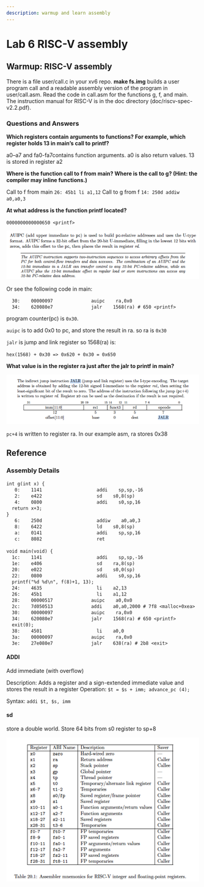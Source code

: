 ```yaml
---
description: warmup and learn assembly
---
```


# Lab 6 RISC-V assembly

## Warmup: RISC-V assembly 

There is a file user/call.c in your xv6 repo. **make fs.img** builds a user program call and a readable assembly version of the program in user/call.asm. Read the code in call.asm for the functions g, f, and main. The instruction manual for RISC-V is in the doc directory \(doc/riscv-spec-v2.2.pdf\).

### Questions and Answers

**Which registers contain arguments to functions? For example, which register holds 13 in main’s call to printf?** 

a0–a7 and fa0-fa7contains function arguments. a0 is also return values. 13 is stored in register a2

**Where is the function call to f from main? Where is the call to g? \(Hint: the compiler may inline functions.\)** 

Call to f from main `26: 45b1 li a1,12` Call to g from f `14: 250d addiw a0,a0,3`

**At what address is the function printf located?** 

`0000000000000650 <printf>` 

![](../.gitbook/assets/image%20%285%29.png)

Or see the following code in main:

```text
  30:    00000097              auipc    ra,0x0
  34:    620080e7              jalr    1568(ra) # 650 <printf>
```

program counter\(pc\) is `0x30`. 

`auipc` is to add 0x0 to pc, and store the result in ra. so ra is `0x30` 

`jalr` is jump and link register so 1568\(ra\) is: 

`hex(1568) + 0x30 => 0x620 + 0x30 = 0x650`

**What value is in the register ra just after the jalr to printf in main?**

![](../.gitbook/assets/image%20%283%29.png)

`pc+4` is written to register ra. In our example asm, ra stores 0x38

## Reference

### Assembly Details

```text
int g(int x) {
   0:    1141                    addi    sp,sp,-16
   2:    e422                    sd    s0,8(sp)
   4:    0800                    addi    s0,sp,16
  return x+3;
}
   6:    250d                    addiw    a0,a0,3
   8:    6422                    ld    s0,8(sp)
   a:    0141                    addi    sp,sp,16
   c:    8082                    ret

void main(void) {
  1c:    1141                    addi    sp,sp,-16
  1e:    e406                    sd    ra,8(sp)
  20:    e022                    sd    s0,0(sp)
  22:    0800                    addi    s0,sp,16
  printf("%d %d\n", f(8)+1, 13);
  24:    4635                    li    a2,13
  26:    45b1                    li    a1,12
  28:    00000517              auipc    a0,0x0
  2c:    7d050513              addi    a0,a0,2000 # 7f8 <malloc+0xea>
  30:    00000097              auipc    ra,0x0
  34:    620080e7              jalr    1568(ra) # 650 <printf>
  exit(0);
  38:    4501                    li    a0,0
  3a:    00000097              auipc    ra,0x0
  3e:    27e080e7              jalr    638(ra) # 2b8 <exit>
```

#### ADDI

Add immediate \(with overflow\) 

Description: Adds a register and a sign-extended immediate value and stores the result in a register Operation: `$t = $s + imm; advance_pc (4);` 

Syntax: `addi $t, $s, imm`

#### sd

store a double world. Store 64 bits from s0 register to sp+8

![](../.gitbook/assets/image%20%287%29.png)


